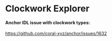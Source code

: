 
# Clockwork Explorer

#### Anchor IDL issue with clockwork types:
https://github.com/coral-xyz/anchor/issues/1632
